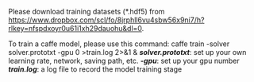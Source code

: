 Please download training datasets (*.hdf5) from https://www.dropbox.com/scl/fo/8jrphll6vu4sbw56x9ni7/h?rlkey=nfspdxoyr0u61i1xh29dauohu&dl=0.

To train a caffe model, please use this command: caffe train -solver solver.prototxt -gpu 0 >train.log 2>&1 & 
***solver.prototxt***: set up your own learning rate, network, saving path, etc.
***-gpu***: set up your gpu number
***train.log***: a log file to record the model training stage
